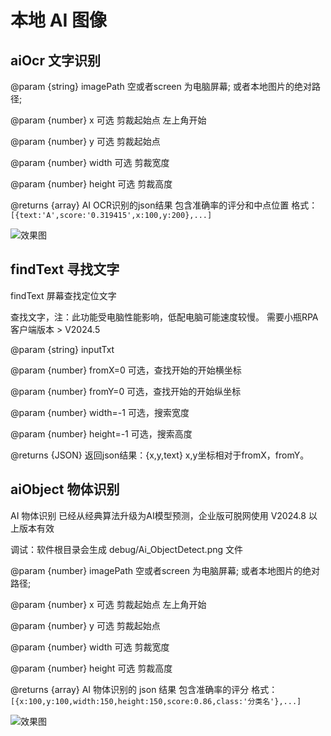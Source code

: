 # 本地 AI 图像


## aiOcr 文字识别

@param {string} imagePath 空或者screen 为电脑屏幕; 或者本地图片的绝对路径;

@param {number} x 可选 剪裁起始点 左上角开始

@param {number} y 可选 剪裁起始点

@param {number} width 可选 剪裁宽度

@param {number} height 可选 剪裁高度

@returns {array} AI OCR识别的json结果 包含准确率的评分和中点位置 格式： `[{text:'A',score:'0.319415',x:100,y:200},...]`

![效果图](https://foruda.gitee.com/images/1721807171969468756/847e92b6_799608.png)


##  findText 寻找文字

findText 屏幕查找定位文字

查找文字，注：此功能受电脑性能影响，低配电脑可能速度较慢。 需要小瓶RPA客户端版本 > V2024.5

@param {string} inputTxt

@param {number} fromX=0 可选，查找开始的开始横坐标

@param {number} fromY=0 可选，查找开始的开始纵坐标

@param {number} width=-1 可选，搜索宽度

@param {number} height=-1 可选，搜索高度

@returns {JSON} 返回json结果：{x,y,text} x,y坐标相对于fromX，fromY。


## aiObject 物体识别

AI 物体识别 已经从经典算法升级为AI模型预测，企业版可脱网使用 V2024.8 以上版本有效

调试：软件根目录会生成 debug/Ai_ObjectDetect.png 文件

@param {number} imagePath 空或者screen 为电脑屏幕; 或者本地图片的绝对路径;

@param {number} x 可选 剪裁起始点 左上角开始

@param {number} y 可选 剪裁起始点

@param {number} width 可选 剪裁宽度

@param {number} height 可选 剪裁高度

@returns {array} AI 物体识别的 json 结果 包含准确率的评分 格式： `[{x:100,y:100,width:150,height:150,score:0.86,class:'分类名'},...]`


![效果图](https://foruda.gitee.com/images/1721807100510375459/29adc836_799608.png)